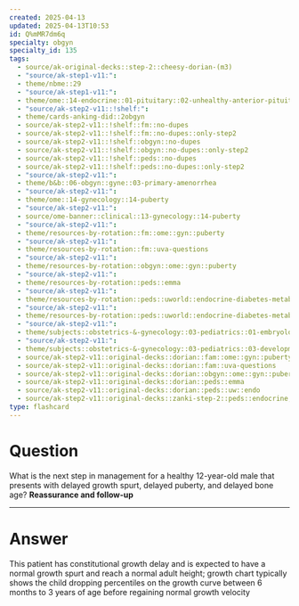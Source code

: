 ```yaml
---
created: 2025-04-13
updated: 2025-04-13T10:53
id: Q%mMR7dm6q
specialty: obgyn
specialty_id: 135
tags:
  - source/ak-original-decks::step-2::cheesy-dorian-(m3)
  - "source/ak-step1-v11:": 
  - theme/nbme::29
  - "source/ak-step1-v11:": 
  - theme/ome::14-endocrine::01-pituitary::02-unhealthy-anterior-pituitary
  - "source/ak-step2-v11::!shelf:": 
  - theme/cards-anking-did::2obgyn
  - source/ak-step2-v11::!shelf::fm::no-dupes
  - source/ak-step2-v11::!shelf::fm::no-dupes::only-step2
  - source/ak-step2-v11::!shelf::obgyn::no-dupes
  - source/ak-step2-v11::!shelf::obgyn::no-dupes::only-step2
  - source/ak-step2-v11::!shelf::peds::no-dupes
  - source/ak-step2-v11::!shelf::peds::no-dupes::only-step2
  - "source/ak-step2-v11:": 
  - theme/b&b::06-obgyn::gyne::03-primary-amenorrhea
  - "source/ak-step2-v11:": 
  - theme/ome::14-gynecology::14-puberty
  - "source/ak-step2-v11:": 
  - source/ome-banner::clinical::13-gynecology::14-puberty
  - "source/ak-step2-v11:": 
  - theme/resources-by-rotation::fm::ome::gyn::puberty
  - "source/ak-step2-v11:": 
  - theme/resources-by-rotation::fm::uva-questions
  - "source/ak-step2-v11:": 
  - theme/resources-by-rotation::obgyn::ome::gyn::puberty
  - "source/ak-step2-v11:": 
  - theme/resources-by-rotation::peds::emma
  - "source/ak-step2-v11:": 
  - theme/resources-by-rotation::peds::uworld::endocrine-diabetes-metabolism::endo-dorian
  - "source/ak-step2-v11:": 
  - theme/resources-by-rotation::peds::uworld::endocrine-diabetes-metabolism::endo-zanki
  - "source/ak-step2-v11:": 
  - theme/subjects::obstetrics-&-gynecology::03-pediatrics::01-embryology::sexual-development-disorders::*physiology
  - "source/ak-step2-v11:": 
  - theme/subjects::obstetrics-&-gynecology::03-pediatrics::03-development::constitutional-growth-delay
  - source/ak-step2-v11::original-decks::dorian::fam::ome::gyn::puberty
  - source/ak-step2-v11::original-decks::dorian::fam::uva-questions
  - source/ak-step2-v11::original-decks::dorian::obgyn::ome::gyn::puberty
  - source/ak-step2-v11::original-decks::dorian::peds::emma
  - source/ak-step2-v11::original-decks::dorian::peds::uw::endo
  - source/ak-step2-v11::original-decks::zanki-step-2::peds::endocrine,-diabetes,-&-metabolism
type: flashcard
---
```


# Question
What is the next step in management for a healthy 12-year-old male that presents with delayed growth spurt, delayed puberty, and delayed bone age?   **Reassurance and follow-up**

---

# Answer
This patient has constitutional growth delay and is expected to have a normal growth spurt and reach a normal adult height; growth chart typically shows the child dropping percentiles on the growth curve between 6 months to 3 years of age before regaining normal growth velocity